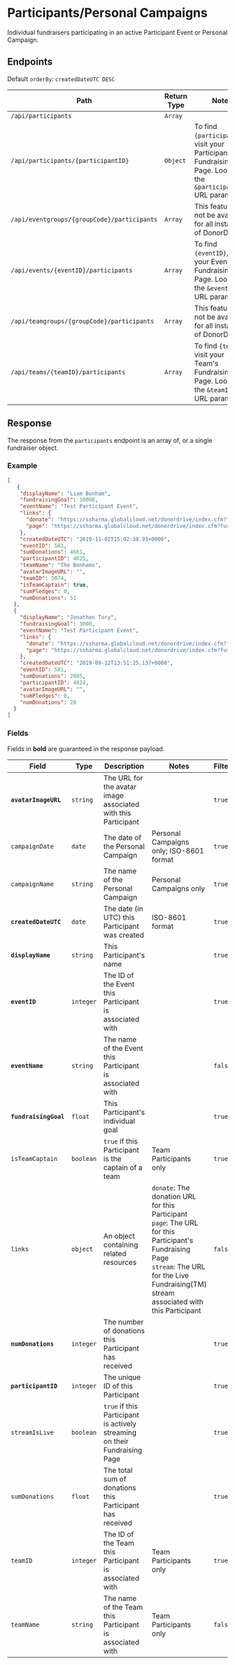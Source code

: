 # Participants/Personal Campaigns

Individual fundraisers participating in an active Participant Event or Personal Campaign.

## Endpoints

Default `orderBy`: `createdDateUTC DESC`

|Path|Return Type|Notes|
|---|---|---|
|`/api/participants`|`Array`||
|`/api/participants/{participantID}`|`Object`|To find `{participantID}`, visit your Participant's Fundraising Page. Look for the `&participantID=` URL parameter.|
|`/api/eventgroups/{groupCode}/participants`|`Array`|This feature may not be available for all instances of DonorDrive.|
|`/api/events/{eventID}/participants`|`Array`|To find `{eventID}`, visit your Event's Fundraising Page. Look for the `&eventID=` URL parameter.|
|`/api/teamgroups/{groupCode}/participants`|`Array`|This feature may not be available for all instances of DonorDrive.|
|`/api/teams/{teamID}/participants`|`Array`|To find `{teamID}`, visit your Team's Fundraising Page. Look for the `&teamID=` URL parameter.|

## Response

The response from the `participants` endpoint is an array of, or a single fundraiser object.

### Example

```json
[
   {
    "displayName": "Liam Bonham",
    "fundraisingGoal": 10000,
    "eventName": "Test Participant Event",
    "links": {
      "donate": "https://ssharma.globalcloud.net/donordrive/index.cfm?fuseaction=donorDrive.participant&participantID=4025#donate",
      "page": "https://ssharma.globalcloud.net/donordrive/index.cfm?fuseaction=donorDrive.participant&participantID=4025"
    },
    "createdDateUTC": "2019-11-02T15:02:38.93+0000",
    "eventID": 581,
    "sumDonations": 4661,
    "participantID": 4025,
    "teamName": "The Bonhams",
    "avatarImageURL": "",
    "teamID": 5074,
    "isTeamCaptain": true,
    "sumPledges": 0,
    "numDonations": 51
  },
  {
    "displayName": "Jonathon Tory",
    "fundraisingGoal": 3000,
    "eventName": "Test Participant Event",
    "links": {
      "donate": "https://ssharma.globalcloud.net/donordrive/index.cfm?fuseaction=donorDrive.participant&participantID=4024#donate",
      "page": "https://ssharma.globalcloud.net/donordrive/index.cfm?fuseaction=donorDrive.participant&participantID=4024"
    },
    "createdDateUTC": "2019-09-12T13:51:25.137+0000",
    "eventID": 581,
    "sumDonations": 2085,
    "participantID": 4024,
    "avatarImageURL": "",
    "sumPledges": 0,
    "numDonations": 28
  }
]
```

### Fields

Fields in **bold** are guaranteed in the response payload.

|Field|Type|Description|Notes|Filterable|
|---|---|---|---|---|
|**`avatarImageURL`**|`string`|The URL for the avatar image associated with this Participant||`true`|
|`campaignDate`|`date`|The date of the Personal Campaign|Personal Campaigns only; ISO-8601 format|`true`|
|`campaignName`|`string`|The name of the Personal Campaign|Personal Campaigns only|`true`|
|**`createdDateUTC`**|`date`|The date (in UTC) this Participant was created|ISO-8601 format|`true`|
|**`displayName`**|`string`|This Participant's name||`true`|
|**`eventID`**|`integer`|The ID of the Event this Participant is associated with||`true`|
|**`eventName`**|`string`|The name of the Event this Participant is associated with||`false`|
|**`fundraisingGoal`**|`float`|This Participant's individual goal||`true`|
|`isTeamCaptain`|`boolean`|`true` if this Participant is the captain of a team|Team Participants only|`true`|
|`links`|`object`|An object containing related resources|`donate`: The donation URL for this Participant<br />`page`: The URL for this Participant's Fundraising Page<br />`stream`: The URL for the Live Fundraising(TM) stream associated with this Participant|`false`|
|**`numDonations`**|`integer`|The number of donations this Participant has received||`true`|
|**`participantID`**|`integer`|The unique ID of this Participant||`true`|
|`streamIsLive`|`boolean`|`true` if this Participant is actively streaming on their Fundraising Page||`true`|
|`sumDonations`|`float`|The total sum of donations this Participant has received||`true`|
|`teamID`|`integer`|The ID of the Team this Participant is associated with|Team Participants only|`true`|
|`teamName`|`string`|The name of the Team this Participant is associated with|Team Participants only|`false`|